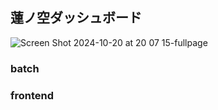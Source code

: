 ## 蓮ノ空ダッシュボード

![Screen Shot 2024-10-20 at 20 07 15-fullpage](https://github.com/user-attachments/assets/cbd93699-ae00-4c08-a5c8-c1d7fb1dfa78)

### batch


### frontend
